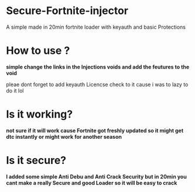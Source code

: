 # Secure-Fortnite-injector
A simple made in 20min fortnite loader with keyauth and basic Protections

# How to use ?

**simple change the links in the Injections voids and add the feutures to the void**

pleae dont forget to add keyauth Licencse check to it cause i was to lazy to do it lol

# Is it working?

**not sure if it will work cause Fortnite got freshly updated so it might get dtc instantly or might work for another season**

# Is it secure?

**I added some simple Anti Debu and Anti Crack Security but in 20min you cant make a really Secure and good Loader so it will be easy to crack**
